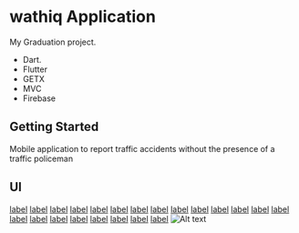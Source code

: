 # wathiq Application

My Graduation project.

- Dart.
- Flutter
- GETX
- MVC
- Firebase

## Getting Started

Mobile application to report traffic accidents without the presence of a traffic policeman

## UI

[label](../Screenshot_1675986297.png%0D) [label](../Screenshot_1675986121.png%0D) [label](../Screenshot_1675986127.png%0D) [label](../Screenshot_1675986130.png%0D) [label](../Screenshot_1675986147.png%0D) [label](../Screenshot_1675986167.png%0D) [label](../Screenshot_1675986180.png%0D) [label](../Screenshot_1675986185.png%0D) [label](../Screenshot_1675986211.png%0D) [label](../Screenshot_1675986238.png%0D) [label](../Screenshot_1675986241.png%0D) [label](../Screenshot_1675986246.png%0D) [label](../Screenshot_1675986249.png%0D) [label](../Screenshot_1675986252.png%0D) [label](../Screenshot_1675986262.png%0D) [label](../Screenshot_1675986264.png%0D) [label](../Screenshot_1675986266.png%0D) [label](../Screenshot_1675986272.png%0D) [label](../Screenshot_1675986278.png%0D) [label](../Screenshot_1675986282.png%0D) [label](../Screenshot_1675986286.png%0D) [label](../Screenshot_1675986289.png%0D) ![Alt text](../Screenshot_1675986293.png)
